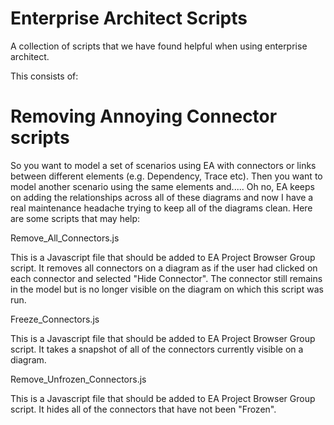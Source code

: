 # Enterprise Architect Scripts
A collection of scripts that we have found helpful when using enterprise architect.

This consists of:

Removing Annoying Connector scripts
===================================

So you want to model a set of scenarios using EA with connectors or links between different elements (e.g. Dependency, Trace etc). Then you want to model another scenario using the same elements and..... Oh no, EA keeps on adding the relationships across all of these diagrams and now I have a real maintenance headache trying to keep all of the diagrams clean. Here are some scripts that may help: 

Remove_All_Connectors.js

This is a Javascript file that should be added to EA Project Browser Group script. It removes all connectors on a diagram as if the user had clicked on each connector and selected "Hide Connector". The connector still remains in the model but is no longer visible on the diagram on which this script was run.


Freeze_Connectors.js

This is a Javascript file that should be added to EA Project Browser Group script. It takes a snapshot of all of the connectors currently visible on a diagram. 


Remove_Unfrozen_Connectors.js

This is a Javascript file that should be added to EA Project Browser Group script. It hides all of the connectors that have not been "Frozen".
